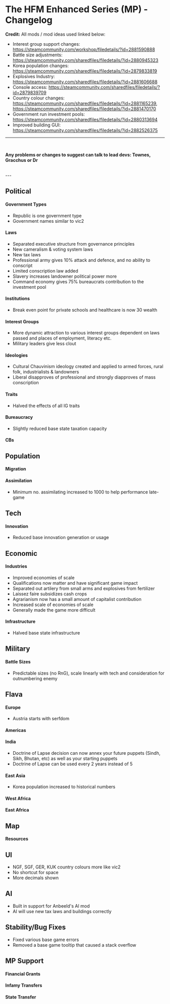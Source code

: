 # The HFM Enhanced Series (MP) - Changelog


**Credit:**
All mods / mod ideas used linked below:
- Interest group support changes: https://steamcommunity.com/workshop/filedetails/?id=2881590888
- Battle size adjustments: https://steamcommunity.com/sharedfiles/filedetails/?id=2880945323
- Korea population changes: https://steamcommunity.com/sharedfiles/filedetails/?id=2879833819
- Explosives Industry: https://steamcommunity.com/sharedfiles/filedetails/?id=2881606688
- Console access: https://steamcommunity.com/sharedfiles/filedetails/?id=2879839709
- Country colour changes: https://steamcommunity.com/sharedfiles/filedetails/?id=2881165239, https://steamcommunity.com/sharedfiles/filedetails/?id=2881470170
- Government run investment pools: https://steamcommunity.com/sharedfiles/filedetails/?id=2880313694
- Improved building GUI: https://steamcommunity.com/sharedfiles/filedetails/?id=2882526375
---
<br/>

**Any problems or changes to suggest can talk to lead devs: Townes, Gracchus or Dr**

<br/>
---
<br/>

## Political
#### Government Types
- Republic is one government type
- Government names similar to vic2
#### Laws
- Separated executive structure from governance principles
- New cameralism & voting system laws
- New tax laws
- Professional army gives 10% attack and defence, and no ability to conscript
- Limited conscription law added
- Slavery increases landowner political power more
- Command economy gives 75% bureaucrats contribution to the investment pool
#### Institutions
- Break even point for private schools and healthcare is now 30 wealth
#### Interest Groups
- More dynamic attraction to various interest groups dependent on laws passed and places of employment, literacy etc.
- Military leaders give less clout
#### Ideologies
- Cultural Chauvinism ideology created and applied to armed forces, rural folk, industrialists & landowners
- Liberal disapproves of professional and strongly diapproves of mass conscription
#### Traits
- Halved the effects of all IG traits
#### Bureaucracy
- Slightly reduced base state taxation capacity
#### CBs

## Population
#### Migration
#### Assimilation
- Minimum no. assimilating increased to 1000 to help performance late-game

## Tech
#### Innovation
- Reduced base innovation generation or usage

## Economic
#### Industries
- Improved economies of scale
- Qualifications now matter and have significant game impact
- Separated out artilery from small arms and explosives from fertilizer
- Laissez faire subsidizes cash crops
- Agrarianism now has a small amount of capitalist contribution
- Increased scale of economies of scale
- Generally made the game more difficult
#### Infrastructure
- Halved base state infrastructure

## Military
#### Battle Sizes
- Predictable sizes (no RnG), scale linearly with tech and consideration for outnumbering enemy

## Flava
#### Europe
- Austria starts with serfdom
#### Americas
#### India
- Doctrine of Lapse decision can now annex your future puppets (Sindh, Sikh, Bhutan, etc) as well as your starting puppets
- Doctrine of Lapse can be used every 2 years instead of 5
#### East Asia
- Korea population increased to historical numbers
#### West Africa
#### East Africa

## Map
#### Resources

## UI
- NGF, SGF, GER, KUK country colours more like vic2
- No shortcut for space
- More decimals shown

## AI
- Built in support for Anbeeld's AI mod
- AI will use new tax laws and buildings correctly

## Stability/Bug Fixes
- Fixed various base game errors
- Removed a base game tooltip that caused a stack overflow

## MP Support
#### Financial Grants
#### Infamy Transfers
#### State Transfer
